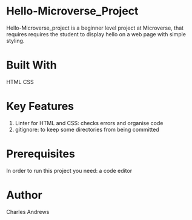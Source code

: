 # Hello-Microverse_Project

Hello-Microverse_project is a beginner level project at Microverse, that requires requires the student to display hello on a web page with simple styling. 

# Built With
HTML
CSS

# Key Features
1. Linter for HTML and CSS: checks errors and organise code
2. gitignore: to keep some directories from being committed

# Prerequisites
In order to run this project you need: a code editor


# Author
Charles Andrews
